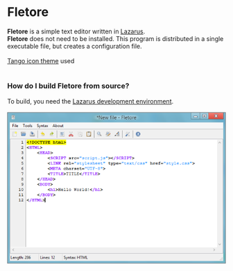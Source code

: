 # Fletore
**Fletore** is a simple text editor written in [Lazarus](https://lazarus-ide.org).
<br>
**Fletore** does not need to be installed. This program is distributed in a single executable file, but creates a configuration file.
<br>
<br>
[Tango icon theme](http://tango.freedesktop.org) used
<br>
#
### How do I build Fletore from source?
To build, you need the [Lazarus development environment](https://lazarus-ide.org). 
<br><br>
![Fletore screenshot](screenshot.png)
